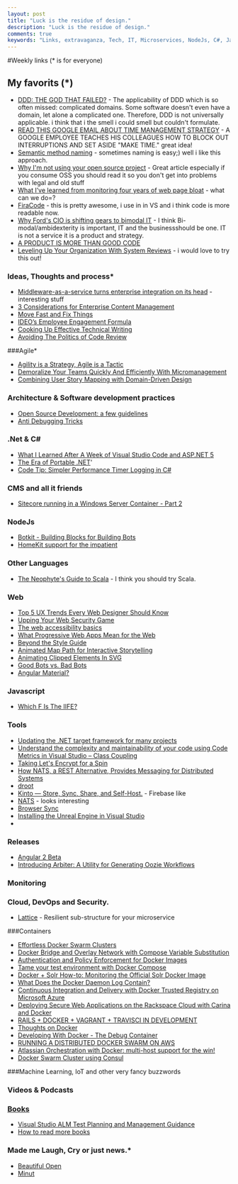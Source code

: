 ```yaml
---
layout: post
title: "Luck is the residue of design."
description: "Luck is the residue of design."
comments: true
keywords: "Links, extravaganza, Tech, IT, Microservices, NodeJs, C#, Javascript, Solution architecture"
---
```

#Weekly links (* is for everyone)


##  My favorits (*)
  * [DDD: THE GOD THAT FAILED?](http://engineering.laterooms.com/ddd-the-god-that-failed/) - The applicability of DDD which is so often missed: complicated domains. Some software doesn't even have a domain, let alone a complicated one. Therefore, DDD is not universally applicable. i think that i the smell i could smell but couldn't formulate.
  * [READ THIS GOOGLE EMAIL ABOUT TIME MANAGEMENT STRATEGY](http://www.fastcompany.com/3054571/work-smart/the-better-time-management-strategy-this-googler-taught-his-coworkers) - A GOOGLE EMPLOYEE TEACHES HIS COLLEAGUES HOW TO BLOCK OUT INTERRUPTIONS AND SET ASIDE "MAKE TIME." great idea!
  * [Semantic method naming](http://codelegance.com/semantic-method-naming/) - sometimes naming is easy;) well i like this approach.
  * [Why I'm not using your open source project](https://www.nczonline.net/blog/2015/12/why-im-not-using-your-open-source-project/) - Great article especially if you consume OSS you should read it so you don't get into problems with legal and old stuff
  * [What I’ve learned from monitoring four years of web page bloat](http://www.soasta.com/blog/page-bloat-2015-web-performance-monitoring/) - what can we do=?
  * [FiraCode](https://github.com/tonsky/FiraCode) - this is pretty awesome, i use in in VS and i think code is more readable now.
  * [Why Ford's CIO is shifting gears to bimodal IT](http://www.cio.com/article/3015360/it-strategy/why-fords-cio-is-shifting-gears-to-bimodal-it.html) - I think Bi-modal/ambidexterity is important, IT and the businessshould be one. IT is not a service it is a product and strategy.
  * [A PRODUCT IS MORE THAN GOOD CODE](http://engineering.laterooms.com/more-than-code/)
  * [Leveling Up Your Organization With System Reviews](https://codeascraft.com/2015/12/21/leveling-up-with-system-reviews/) - i would love to try this out!

### Ideas, Thoughts and process*
  * [​Middleware-as-a-service turns enterprise integration on its head](http://www.reseller.co.nz/article/590705/middleware-as-a-service-turns-enterprise-integration-its-head/) - interesting stuff 
  * [3 Considerations for Enterprise Content Management](https://www.box.com/blog/3-considerations-enterprise-content-management/)
  * [Move Fast and Fix Things](http://githubengineering.com/move-fast/)
  * [IDEO’s Employee Engagement Formula](https://hbr.org/2015/12/ideos-employee-engagement-formula)
  * [Cooking Up Effective Technical Writing](https://24ways.org/2015/cooking-up-effective-technical-writing/)
  * [Avoiding The Politics of Code Review](http://blog.smartbear.com/code-review/avoiding-the-politics-of-code-review/)


###Agile*
 * [Agility is a Strategy, Agile is a Tactic](http://availagility.co.uk/2015/12/16/agility-is-a-strategy-agile-is-a-tactic/)
 * [Demoralize Your Teams Quickly And Efficiently With Micromanagement](http://www.stellman-greene.com/2010/11/29/demoralize-your-teams-quickly-and-efficiently-with-micromanagement/)
 * [Combining User Story Mapping with Domain-Driven Design](http://www.infoq.com/news/2015/12/user-story-mapping-ddd)
 
### Architecture & Software development practices
 * [Open Source Development: a few guidelines](http://blog.codacy.com/2015/12/17/open-source-development-a-few-guidelines/#gs.BMirS68)
 * [Anti Debugging Tricks](http://textfiles.com/programming/antidbg.txt)

 
### **.Net & C#**
 * [What I Learned After A Week of Visual Studio Code and ASP.NET 5](http://www.khalidabuhakmeh.com/what-i-learned-after-a-week-of-visual-studio-code-and-asp-net-5)
 * [The Era of Portable .NET](http://developer.telerik.com/featured/the-era-of-portable-net/)'
 * [Code Tip: Simpler Performance Timer Logging in C#](http://pietschsoft.com/post/2015/12/17/Code-Tip-Simpler-Performance-Timer-Logging-in-C)

### CMS and all it friends
 * [Sitecore running in a Windows Server Container - Part 2](http://invokecommand.net/posts/sitecore-and-windows-server-containers-part-2)

### NodeJs
 * [Botkit - Building Blocks for Building Bots](https://github.com/howdyai/botkit)
 * [HomeKit support for the impatient](https://github.com/nfarina/homebridge)

### Other Languages 
  * [The Neophyte's Guide to Scala](http://danielwestheide.com/scala/neophytes.html) - I think you should try Scala.

### Web
 * [Top 5 UX Trends Every Web Designer Should Know](http://www.awwwards.com/top-5-ux-trends-every-web-designer-should-know.html)
 * [Upping Your Web Security Game](https://24ways.org/2015/upping-your-web-security-game/?)
 * [The web accessibility basics](https://www.marcozehe.de/2015/12/14/the-web-accessibility-basics/)
 * [What Progressive Web Apps Mean for the Web](http://developer.telerik.com/featured/what-progressive-web-apps-mean-for-the-web/)
 * [Beyond the Style Guide](https://24ways.org/2015/beyond-the-style-guide/)
 * [Animated Map Path for Interactive Storytelling](http://tympanus.net/codrops/2015/12/16/animated-map-path-for-interactive-storytelling/)
 * [Animating Clipped Elements In SVG](http://www.smashingmagazine.com/2015/12/animating-clipped-elements-svg/)
 * [Good Bots vs. Bad Bots](http://www.yottaa.com/company/blog/networking-and-security/verifying-legitimate-bot-traffic-is-that-really-google/)
 * [Angular Material?](https://material.angularjs.org/latest/)

### Javascript 
 * [Which F Is The IIFE?](http://derickbailey.com/2015/12/14/which-f-is-the-iife/)
 
### Tools
 * [Updating the .NET target framework for many projects](http://lennybacon.com/post/2015/12/12/updateing-the-net-target-framework-for-many-projects)
 * [Understand the complexity and maintainability of your code using Code Metrics in Visual Studio – Class Coupling](http://dailydotnettips.com/2015/12/15/understand-the-complexity-and-maintainability-of-your-code-using-code-metrics-in-visual-studio-class-coupling/)
 * [Taking Let's Encrypt for a Spin](https://timkadlec.com/2015/12/taking-lets-encrypt-for-a-spin/?)
 * [How NATS, a REST Alternative, Provides Messaging for Distributed Systems](http://thenewstack.io/nats-rest-alternative-provides-messaging-distributed-systems/?)
 * [droot](https://github.com/yuuki1/droot/blob/master/README.md)
 * [Kinto — Store, Sync, Share, and Self-Host.](http://kinto.readthedocs.org/en/latest/index.html) - Firebase like
 * [NATS](http://nats.io/) - looks interesting
 * [Browser Sync](https://visualstudiogallery.msdn.microsoft.com/5741a548-5179-4a77-ad96-fca71535774d)
 * [Installing the Unreal Engine in Visual Studio](http://blogs.msdn.com/b/visualstudio/archive/2015/12/15/installing-the-unreal-engine-in-visual-studio.aspx?WT.mc_id=DX_MVP4025064)
 * 
### Releases
 * [Angular 2 Beta](http://angularjs.blogspot.dk/2015/12/angular-2-beta.html)
 * [Introducing Arbiter: A Utility for Generating Oozie Workflows](https://codeascraft.com/2015/12/16/introducing-arbiter-a-utility-for-generating-oozie-workflows/)
### Monitoring 
 
### Cloud, DevOps and Security. 
 * [Lattice](http://lattice.cf/) - Resilient sub-structure for your microservice
 
###Containers
 * [Effortless Docker Swarm Clusters ](https://ahmetalpbalkan.com/blog/docker-swarm-azure/)
 * [Docker Bridge and Overlay Network with Compose Variable Substitution](http://blog.arungupta.me/docker-bridge-overlay-network-compose-variable-substitution/)
 * [Authentication and Policy Enforcement for Docker Images](https://www.apcera.com/blog/authentication-and-policy-enforcement-docker-images)
 * [Tame your test environment with Docker Compose](http://blog.circleci.com/tame-your-test-environment-with-docker-compose)
 * [Docker + Solr How-to: Monitoring the Official Solr Docker Image](http://blog.sematext.com/2015/12/09/docker-solr-monitoring)
 * [What Does the Docker Daemon Log Contain?](https://www.loggly.com/blog/what-does-the-docker-daemon-log-contain/)
 * [Continuous Integration and Delivery with Docker Trusted Registry on Microsoft Azure](http://manesh.me/2015/11/15/continuous-integration-and-delivery-with-docker-trusted-registry-on-microsoft-azure)
 * [Deploying Secure Web Applications on the Rackspace Cloud with Carina and Docker](https://getcarina.com/blog/deploying-secure-web-applications-rackspace-cloud-carina-docker/)
 * [RAILS + DOCKER + VAGRANT + TRAVISCI IN DEVELOPMENT](http://levvel.io/blog-post/rails-docker-development-devops)
 * [Thoughts on Docker](https://blog.devgordon.com/thoughts-on-docker)
 * [Developing With Docker - The Debug Container](http://www.alexecollins.com/developing-with-docker-debug-container/)
 * [RUNNING A DISTRIBUTED DOCKER SWARM ON AWS](http://levvel.io/blog-post/running-distributed-docker-swarm-on-aws/)
 * [Atlassian Orchestration with Docker: multi-host support for the win!](https://developer.atlassian.com/blog/2015/12/atlassian-docker-orchestration/)
 * [Docker Swarm Cluster using Consul](http://www.javacodegeeks.com/2015/12/docker-swarm-cluster-using-consul.html)


###Machine Learning, IoT and other very fancy buzzwords

 
### Videos & Podcasts
 
### [Books](#) 
 * [Visual Studio ALM Test Planning and Management Guidance](https://vsartestreleaseguide.codeplex.com/releases/view/615717)
 * [How to read more books](http://verraes.net/2012/12/how-to-read-more-books/)
### Made me Laugh, Cry or just news.*
 * [Beautiful Open](http://beautifulopen.com/)
 * [Minut](https://minut.com/index.html)